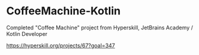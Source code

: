 # CoffeeMachine-Kotlin
Completed "Coffee Machine" project from Hyperskill, JetBrains Academy / Kotlin Developer

https://hyperskill.org/projects/67?goal=347
